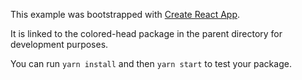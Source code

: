 This example was bootstrapped with [Create React App](https://github.com/facebook/create-react-app).

It is linked to the colored-head package in the parent directory for development purposes.

You can run `yarn install` and then `yarn start` to test your package.
